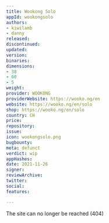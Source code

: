 ```yaml
---
title: Wookong Solo
appId: wookongsolo
authors:
- kiwilamb
- danny
released: 
discontinued: 
updated: 
version: 
binaries: 
dimensions:
- 38
- 60
- 5
weight: 
provider: WOOKONG
providerWebsite: https://wooko.ng/en
website: https://wooko.ng/en/solo
shop: https://wooko.ng/en/solo
country: CH
price: 
repository: 
issue: 
icon: wookongsolo.png
bugbounty: 
meta: defunct
verdict: wip
appHashes: 
date: 2021-11-26
signer: 
reviewArchive: 
twitter: 
social: 
features: 

---
```


The site can no longer be reached (404)
